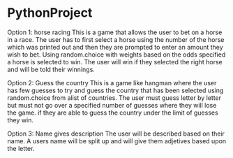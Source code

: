 # PythonProject

Option 1: horse racing
This is a game that allows the user to bet on a horse in a race. The user has to first select a horse using the number of the horse which was printed out and then they are prompted to enter an amount they wish to bet. Using random.choice with weights based on the odds specified a horse is selected to win. The user will win if they selected the right horse and will be told their winnings.

Option 2: Guess the country
This is a game like hangman where the user has few guesses to try and guess the country that has been selected using random.choice from alist of countries. The user must guess letter by letter but must not go over a specified number of guesses where they will lose the game. if they are able to guess the country under the limit of guesses they win.

Option 3: Name gives description
The user will be described based on their name. A users name will be split up and will give them adjetives based upon the letter.